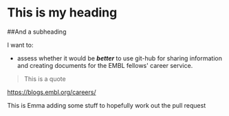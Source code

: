 # This is my heading

##And a subheading

I want to: 
* assess whether it would be ***better*** to use git-hub for sharing information and creating documents for the EMBL fellows' career service.

> This is a quote

https://blogs.embl.org/careers/ 


This is Emma adding some stuff to hopefully work out the pull request
